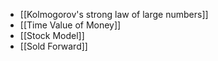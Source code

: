 - [[Kolmogorov's strong law of large numbers]]
- [[Time Value of Money]]
- [[Stock Model]]
- [[Sold Forward]]